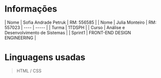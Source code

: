 # Informações
| Nome | Sofia Andrade Petruk | RM: 556585 |
| Nome | Julia Monteiro | RM: 557023
| ---- | ----- |
| Turma | 1TDSPH |
| Curso | Análise e Desenvolvimento de Sistemas |
| Sprint1 | FRONT-END DESIGN ENGINEERING |

# Linguagens usadas
>HTML / CSS
